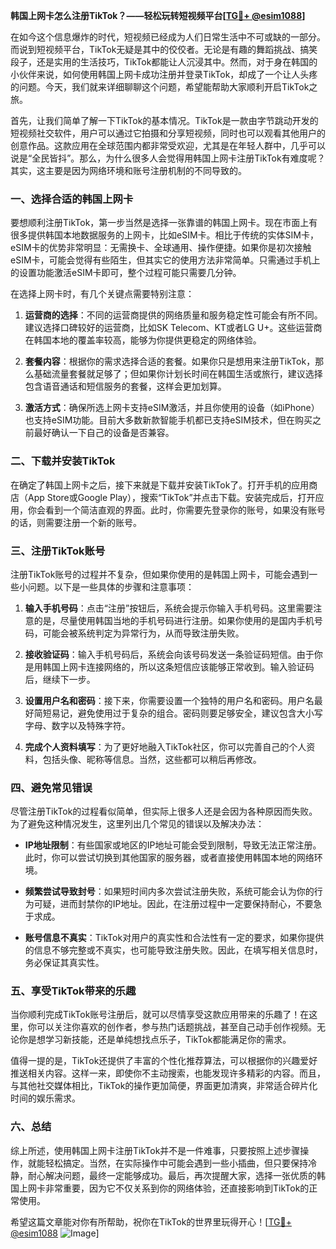 **韩国上网卡怎么注册TikTok？——轻松玩转短视频平台[[TG💪+ @esim1088](https://t.me/s/esim1088)]**

在如今这个信息爆炸的时代，短视频已经成为人们日常生活中不可或缺的一部分。而说到短视频平台，TikTok无疑是其中的佼佼者。无论是有趣的舞蹈挑战、搞笑段子，还是实用的生活技巧，TikTok都能让人沉浸其中。然而，对于身在韩国的小伙伴来说，如何使用韩国上网卡成功注册并登录TikTok，却成了一个让人头疼的问题。今天，我们就来详细聊聊这个问题，希望能帮助大家顺利开启TikTok之旅。

首先，让我们简单了解一下TikTok的基本情况。TikTok是一款由字节跳动开发的短视频社交软件，用户可以通过它拍摄和分享短视频，同时也可以观看其他用户的创意作品。这款应用在全球范围内都非常受欢迎，尤其是在年轻人群中，几乎可以说是“全民皆抖”。那么，为什么很多人会觉得用韩国上网卡注册TikTok有难度呢？其实，这主要是因为网络环境和账号注册机制的不同导致的。

### **一、选择合适的韩国上网卡**

要想顺利注册TikTok，第一步当然是选择一张靠谱的韩国上网卡。现在市面上有很多提供韩国本地数据服务的上网卡，比如eSIM卡。相比于传统的实体SIM卡，eSIM卡的优势非常明显：无需换卡、全球通用、操作便捷。如果你是初次接触eSIM卡，可能会觉得有些陌生，但其实它的使用方法非常简单。只需通过手机上的设置功能激活eSIM卡即可，整个过程可能只需要几分钟。

在选择上网卡时，有几个关键点需要特别注意：

1. **运营商的选择**：不同的运营商提供的网络质量和服务稳定性可能会有所不同。建议选择口碑较好的运营商，比如SK Telecom、KT或者LG U+。这些运营商在韩国本地的覆盖率较高，能够为你提供更稳定的网络体验。
   
2. **套餐内容**：根据你的需求选择合适的套餐。如果你只是想用来注册TikTok，那么基础流量套餐就足够了；但如果你计划长时间在韩国生活或旅行，建议选择包含语音通话和短信服务的套餐，这样会更加划算。

3. **激活方式**：确保所选上网卡支持eSIM激活，并且你使用的设备（如iPhone）也支持eSIM功能。目前大多数新款智能手机都已支持eSIM技术，但在购买之前最好确认一下自己的设备是否兼容。

### **二、下载并安装TikTok**

在确定了韩国上网卡之后，接下来就是下载并安装TikTok了。打开手机的应用商店（App Store或Google Play），搜索“TikTok”并点击下载。安装完成后，打开应用，你会看到一个简洁直观的界面。此时，你需要先登录你的账号，如果没有账号的话，则需要注册一个新的账号。

### **三、注册TikTok账号**

注册TikTok账号的过程并不复杂，但如果你使用的是韩国上网卡，可能会遇到一些小问题。以下是一些具体的步骤和注意事项：

1. **输入手机号码**：点击“注册”按钮后，系统会提示你输入手机号码。这里需要注意的是，尽量使用韩国当地的手机号码进行注册。如果你使用的是国内手机号码，可能会被系统判定为异常行为，从而导致注册失败。

2. **接收验证码**：输入手机号码后，系统会向该号码发送一条验证码短信。由于你是用韩国上网卡连接网络的，所以这条短信应该能够正常收到。输入验证码后，继续下一步。

3. **设置用户名和密码**：接下来，你需要设置一个独特的用户名和密码。用户名最好简短易记，避免使用过于复杂的组合。密码则要足够安全，建议包含大小写字母、数字以及特殊字符。

4. **完成个人资料填写**：为了更好地融入TikTok社区，你可以完善自己的个人资料，包括头像、昵称等信息。当然，这些都可以稍后再修改。

### **四、避免常见错误**

尽管注册TikTok的过程看似简单，但实际上很多人还是会因为各种原因而失败。为了避免这种情况发生，这里列出几个常见的错误以及解决办法：

- **IP地址限制**：有些国家或地区的IP地址可能会受到限制，导致无法正常注册。此时，你可以尝试切换到其他国家的服务器，或者直接使用韩国本地的网络环境。
  
- **频繁尝试导致封号**：如果短时间内多次尝试注册失败，系统可能会认为你的行为可疑，进而封禁你的IP地址。因此，在注册过程中一定要保持耐心，不要急于求成。

- **账号信息不真实**：TikTok对用户的真实性和合法性有一定的要求，如果你提供的信息不够完整或不真实，也可能导致注册失败。因此，在填写相关信息时，务必保证其真实性。

### **五、享受TikTok带来的乐趣**

当你顺利完成TikTok账号注册后，就可以尽情享受这款应用带来的乐趣了！在这里，你可以关注你喜欢的创作者，参与热门话题挑战，甚至自己动手创作视频。无论你是想学习新技能，还是单纯想找点乐子，TikTok都能满足你的需求。

值得一提的是，TikTok还提供了丰富的个性化推荐算法，可以根据你的兴趣爱好推送相关内容。这样一来，即使你不主动搜索，也能发现许多精彩的内容。而且，与其他社交媒体相比，TikTok的操作更加简便，界面更加清爽，非常适合碎片化时间的娱乐需求。

### **六、总结**

综上所述，使用韩国上网卡注册TikTok并不是一件难事，只要按照上述步骤操作，就能轻松搞定。当然，在实际操作中可能会遇到一些小插曲，但只要保持冷静，耐心解决问题，最终一定能够成功。最后，再次提醒大家，选择一张优质的韩国上网卡非常重要，因为它不仅关系到你的网络体验，还直接影响到TikTok的正常使用。

希望这篇文章能对你有所帮助，祝你在TikTok的世界里玩得开心！[[TG💪+ @esim1088](https://t.me/s/esim1088) ![Image](https://i.postimg.cc/4NQfJmqS/Snipaste-2025-05-13-00-14-12.png)]